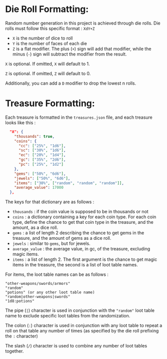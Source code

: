 # Die Roll Formatting:

Random number generation in this project is achieved through die rolls. Die rolls must
follow this specific format : `XdY+Z`

- `X` is the number of dice to roll
- `Y` is the number of faces of each die
- `Z` is a flat modifier. The plus (`+`) sign will add that modifier, while the minus (`-`)
sign will subtract the modifier from the result.

`X` is optional. If omitted, `X` will default to 1.

`Z` is optional. If omitted, `Z` will default to 0.

Additionally, you can add a `D` modifier to drop the lowest n rolls.

# Treasure Formatting:

Each treasure is formatted in the `treasures.json` file, and each treasure looks like this :

```json
  "A": {
    "thousands": true,
    "coins": {
      "cc": ["25%", "1d6"],
      "sc": ["30%", "1d6"],
      "ec": ["20%", "1d4"],
      "gc": ["35%", "2d6"],
      "pc": ["25%", "1d2"]
    },
    "gems": ["50%", "6d6"],
    "jewels": ["50%", "6d6"],
    "items": ["30%", ["random", "random", "random"]],
    "average_value": 17000
  },
```

The keys for that dictionary are as follows :

- `thousands` : if the coin value is supposed to be in thousands or not
- `coins` : a dictionary containing a key for each coin type. For each coin type, 
define the chance to get that coin type in the treasure, and the amount, as a dice roll.
- `gems` : a list of length 2 describing the chance to get gems in the treasure, 
and the amount of gems as a dice roll.
- `jewels` : similar to `gems`, but for jewels.
- `average_value` : the average value, in gc, of the treasure, excluding magic items.
- `items` : a list of length 2. The first argument is the chance to get magic items 
in the treasure, the second is a list of loot table names.

For items, the loot table names can be as follows :

```
"other-weapons/swords/armors"
"random"
"potions" (or any other loot table name)
"random|other-weapons|swords"
"1d8:potions"
```

The pipe (`|`) character is used in conjunction with the `"random"` loot table name 
to exclude specific loot tables from the randomization.

The colon (`:`) character is used in conjunction with any loot table to repeat a roll on
that table any number of times (as specified by the die roll prefixing the `:` character)

The slash (`/`) character is used to combine any number of loot tables together.
